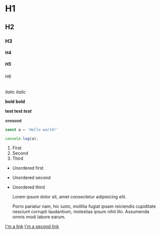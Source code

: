 # H1
## H2
### H3
#### H4
##### H5
###### H6

*italic*
_italic_

**bold**
__bold__

**test test _test_**

~~crossed~~

```javascript
const a = 'Hello world!'

console.log(a);
```

1. First
2. Second
5. Third

* Unordered first
- Unordered second
+ Unordered third

   Lorem ipsum dolor sit, amet consectetur adipisicing elit.  

   Porro pariatur nam, hic iusto, mollitia fugiat ipsam reiciendis
cupiditate nesciunt corrupti laudantium, molestias ipsum nihil illo.
Assumenda omnis modi labore earum.

[I'm a link](https://google.com)
[I'm a second link][1]

[1]: https://google.com